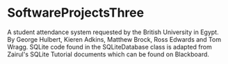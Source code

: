 # SoftwareProjectsThree
A student attendance system requested by the British University in Egypt.
By George Hulbert, Kieren Adkins, Matthew Brock, Ross Edwards and Tom Wragg.
SQLite code found in the SQLiteDatabase class is adapted from Zairul's SQLite Tutorial documents which can be found on Blackboard.
